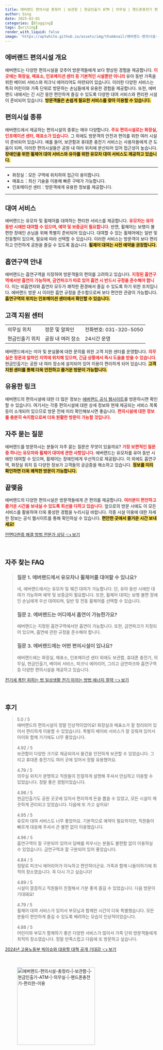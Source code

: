 ```yaml
---
title: 에버랜드 편의시설 총정리 | 보관함 | 현금인출기 ATM | 의무실 | 핸드폰충전기 편리한 이용
author: bing
date: 2025-02-01
categories: [Blogging]
tags: [writing]
render_with_liquid: false
image: 'https://aptwhite.github.io/assets/img/thumbnail/에버랜드-편의시설-총정리-|-보관함-|-현금인출기-ATM-|-의무실-|-핸드폰충전기-편리한-이용.webp'
---
```



<h2 id='에버랜드_편의시설_개요'>에버랜드 편의시설 개요</h2>

<p>에버랜드는 다양한 편의시설을 갖추어 방문객들에게 보다 향상된 경험을 제공합니다. <b><span style="color: #ee2323;">이곳에는 화장실, 매표소, 인포메이션 센터 등 기본적인 시설뿐만 아니라</span></b> 유아 동반 가족을 위한 베이비 서비스와 피크닉 에어리어도 마련되어 있습니다. 이러한 다양한 서비스는 특히 어린이와 가족 단위로 방문하는 손님들에게 유용한 경험을 제공합니다. 또한, 에버랜드 내에서는 긴 시간 동안 편안하게 즐길 수 있도록 다양한 대여 서비스와 편리한 시설이 준비되어 있습니다. <b><span style="background-color: #ffe066;">방문객들은 손쉽게 필요한 서비스를 찾아 이용할 수 있습니다.</span></b></p>

<h2 id='편의시설_종류'>편의시설 종류</h2>

<p>에버랜드에서 제공하는 편의시설의 종류는 매우 다양합니다. <b><span style="color: #ee2323;">주요 편의시설로는 화장실, 인포메이션 센터, 매표소가 있습니다.</span></b> 그 외에도 방문객의 안전과 편의를 위한 여러 시설이 준비되어 있습니다. 예를 들어, 보관함과 휴대폰 충전기 서비스는 사용자들에게 큰 도움이 되며, 이러한 편의시설들은 공원 내 여러 위치에 분산되어 있어 접근성이 높습니다. <b><span style="background-color: #ffe066;">장애인을 위한 휠체어 대여 서비스와 유아를 위한 유모차 대여 서비스도 제공하고 있습니다.</span></b></p>

<hr />

<ul>
    <li>화장실：모든 구역에 위치하여 접근이 용이합니다.</li>
    <li>매표소：최신 기술을 이용해 빠른 구매가 가능합니다.</li>
    <li>인포메이션 센터：방문객에게 유용한 정보를 제공합니다.</li>
</ul>

<hr />

<h2 id='대여_서비스'>대여 서비스</h2>

<p>에버랜드는 유모차 및 휠체어를 대여하는 편리한 서비스를 제공합니다. <b><span style="color: #ee2323;">유모차는 유아 동반 시에만 대여할 수 있으며, 예약 및 보증금이 필요합니다.</span></b> 반면, 휠체어는 보행이 불편한 장애인 손님을 위해 특별히 준비되어 있습니다. 대여할 수 있는 휠체어에는 일반 및 전동형이 있으며, 필요에 따라 선택할 수 있습니다. 이러한 서비스는 방문객이 보다 편리하고 안전하게 공원을 즐길 수 있도록 돕습니다. <b><span style="background-color: #ffe066;">휠체어 대여는 사전 예약을 권장합니다.</span></b></p>

<h2 id='흡연구역_안내'>흡연구역 안내</h2>

<p>에버랜드는 흡연구역을 지정하여 방문객들의 편의를 고려하고 있습니다. <b><span style="color: #ee2323;">지정된 흡연구역에서만 흡연이 가능하며, 금연파크가 따로 있어 흡연 시 반드시 규정을 준수해야 합니다.</span></b> 이는 비흡연자와 흡연자 모두가 쾌적한 환경에서 즐길 수 있도록 하기 위한 조치입니다. 에버랜드 방문 시 이러한 흡연 규정을 준수함으로써 보다 편안한 관광이 가능합니다. <b><span style="background-color: #ffe066;">흡연구역의 위치는 인포메이션 센터에서 확인할 수 있습니다.</span></b></p>

<h2 id='고객_지원_센터'>고객 지원 센터</h2>

<table>
    <tr>
        <td>의무실 위치</td>
        <td>정문 및 알파인</td>
        <td>전화번호: 031-320-5050</td>
    </tr>
    <tr>
        <td>현금인출기 위치</td>
        <td>공원 내 여러 장소</td>
        <td>24시간 운영</td>
    </tr>
</table>

<p>에버랜드에서는 미아 및 분실물에 대한 문의를 위한 고객 지원 센터를 운영합니다. <b><span style="color: #ee2323;">의무실은 정문과 알파인 지역에 위치해 있으며, 긴급 상황에서 즉시 도움을 받을 수 있습니다.</span></b> 현금인출기는 공원 내 여러 장소에 설치되어 있어 이용이 편리하게 되어 있습니다. <b><span style="background-color: #ffe066;">고객 지원 센터를 통해 더욱 안전하고 즐거운 방문이 가능합니다.</span></b></p>

<h2 id='유용한_링크'>유용한 링크</h2>

<p>에버랜드의 편의시설에 대한 더 많은 정보는 <a href="https://www.everland.com" target="_blank">에버랜드 공식 웹사이트</a>를 방문하시면 확인할 수 있습니다. 여기서는 각종 편의시설에 대한 상세 정보와 현재 제공되는 서비스 목록 등이 소개되어 있으므로 방문 전에 미리 확인해보시면 좋습니다. <b><span style="color: #ee2323;">편의시설에 대한 정보를 충분히 숙지함으로써 더욱 원활한 방문이 가능할 것입니다.</span></b></p>

<h2 id='자주_묻는_질문'>자주 묻는 질문</h2>

<p>에버랜드를 방문하시는 분들이 자주 묻는 질문은 무엇이 있을까요? <b><span style="color: #ee2323;">가장 보편적인 질문 중 하나는 유모차와 휠체어 대여에 관한 사항입니다.</span></b> 에버랜드는 유모차를 유아 동반 시에만 대여할 수 있으며, 휠체어는 장애인에게 우선적으로 제공됩니다. 이 외에도 흡연구역, 화장실 위치 등 다양한 정보가 고객들의 궁금증을 해소하고 있습니다. <b><span style="background-color: #ffe066;">정보를 미리 확인하면 더욱 쾌적한 방문이 가능합니다.</span></b></p>

<h2 id='끝맺음'>끝맺음</h2>

<p>에버랜드의 다양한 편의시설은 방문객들에게 큰 편의를 제공합니다. <b><span style="color: #ee2323;">여러분이 편안하고 즐거운 시간을 보내실 수 있도록 최선을 다하고 있습니다.</span></b> 앞으로의 방문 시에도 이 모든 서비스를 활용하여 더욱 풍성한 경험을 누리시길 바랍니다. 각종 시설 이용에 대한 자세한 정보는 공식 웹사이트를 통해 확인하실 수 있습니다. <b><span style="background-color: #ffe066;">편안한 곳에서 즐거운 시간 보내세요!</span></b></p>


<p><a class="click-button" title="안면다한증 해결 방법 전문가 상담" href="https://aptwhite.github.io/posts/%EC%95%88%EB%A9%B4%EB%8B%A4%ED%95%9C%EC%A6%9D-%ED%95%B4%EA%B2%B0-%EB%B0%A9%EB%B2%95-%EC%A0%84%EB%AC%B8%EA%B0%80-%EC%83%81%EB%8B%B4/" rel="dofollow">안면다한증 해결 방법 전문가 상담 👈 보기</a></p><br>
<h2 id='자주_찾는_FAQ'>자주 찾는 FAQ</h2>
<div itemscope="" itemtype="https://schema.org/FAQPage"> 
<blockquote> 
<div itemscope="" itemprop="mainEntity" itemtype="https://schema.org/Question"> 
<h3 itemprop="name">질문 1. 에버랜드에서 유모차나 휠체어를 대여할 수 있나요?</h3> 
<div itemscope="" itemprop="acceptedAnswer" itemtype="https://schema.org/Answer"> 
<span itemprop="text"> 
<p>네, 에버랜드에서는 유모차 및 웨건 대여가 가능합니다. 단, 유아 동반 시에만 대여가 가능하며 예약 및 보증금이 필요합니다. 또한, 휠체어 대여는 보행 불편 장애인 손님에게 우선 대여되며, 일반 및 전동 휠체어를 선택할 수 있습니다.</p> 
</span> 
</div> 
</div> 

<div itemscope="" itemprop="mainEntity" itemtype="https://schema.org/Question"> 
<h3 itemprop="name">질문 2. 에버랜드는 어디에서 흡연이 가능한가요?</h3> 
<div itemscope="" itemprop="acceptedAnswer" itemtype="https://schema.org/Answer"> 
<span itemprop="text"> 
<p>에버랜드는 지정된 흡연구역에서만 흡연이 가능합니다. 또한, 금연파크가 지정되어 있으며, 흡연에 관한 규정을 준수해야 합니다.</p> 
</span> 
</div> 
</div> 

<div itemscope="" itemprop="mainEntity" itemtype="https://schema.org/Question"> 
<h3 itemprop="name">질문 3. 에버랜드에는 어떤 편의시설이 있나요?</h3> 
<div itemscope="" itemprop="acceptedAnswer" itemtype="https://schema.org/Answer"> 
<span itemprop="text"> 
<p>에버랜드에는 화장실, 매표소, 인포메이션 센터 외에도 보관함, 휴대폰 충전기, 의무실, 현금인출기, 베이비 서비스, 피크닉 에어리어, 그리고 금연파크와 흡연구역 등 다양한 편의시설을 제공하고 있습니다.</p> 
</span> 
</div> 
</div> 

</blockquote> 
</div>
<p><a class="click-button" title="전기세 폭탄 피하는 법 일상생활 전기 아끼는 방법 에너지 절약" href="https://aptwhite.github.io/posts/%EC%A0%84%EA%B8%B0%EC%84%B8-%ED%8F%AD%ED%83%84-%ED%94%BC%ED%95%98%EB%8A%94-%EB%B2%95-%EC%9D%BC%EC%83%81%EC%83%9D%ED%99%9C-%EC%A0%84%EA%B8%B0-%EC%95%84%EB%81%BC%EB%8A%94-%EB%B0%A9%EB%B2%95-%EC%97%90%EB%84%88%EC%A7%80-%EC%A0%88%EC%95%BD/" rel="dofollow">전기세 폭탄 피하는 법 일상생활 전기 아끼는 방법 에너지 절약 👈 보기</a></p><br>
<h2 id='후기'>후기</h2>
<div itemscope itemtype="https://schema.org/Product">
  <blockquote>
  <div itemprop="review" itemscope itemtype="https://schema.org/Review">
      <div itemprop="reviewRating" itemscope itemtype="https://schema.org/Rating"> <span itemprop="ratingValue">5.0</span> / <span itemprop="bestRating">5</span> </div>
      <span itemprop="reviewBody">에버랜드의 편의시설이 정말 인상적이었어요! 화장실과 매표소가 잘 정리되어 있어서 편리하게 이용할 수 있었습니다. 특별히 베이비 서비스가 잘 갖춰져 있어서 아이와 함께 가기에도 너무 좋았습니다.</span>
  </div>
  <br>
  <div itemprop="review" itemscope itemtype="https://schema.org/Review">
      <div itemprop="reviewRating" itemscope itemtype="https://schema.org/Rating"> <span itemprop="ratingValue">4.92</span> / <span itemprop="bestRating">5</span> </div>
      <span itemprop="reviewBody">보관함이 다양한 크기로 제공되어서 물건을 안전하게 보관할 수 있었습니다. 그리고 휴대폰 충전기도 여러 곳에 있어서 정말 유용했어요.</span>
  </div>
  <br>
  <div itemprop="review" itemscope itemtype="https://schema.org/Review">
      <div itemprop="reviewRating" itemscope itemtype="https://schema.org/Rating"> <span itemprop="ratingValue">4.79</span> / <span itemprop="bestRating">5</span> </div>
      <span itemprop="reviewBody">의무실 위치가 분명하고 직원들이 친절하게 설명해 주셔서 안심하고 이용할 수 있었습니다. 정말 좋은 경험이었습니다.</span>
  </div>
  <br>
  <div itemprop="review" itemscope itemtype="https://schema.org/Review">
      <div itemprop="reviewRating" itemscope itemtype="https://schema.org/Rating"> <span itemprop="ratingValue">4.96</span> / <span itemprop="bestRating">5</span> </div>
      <span itemprop="reviewBody">현금인출기도 공원 곳곳에 있어서 편리하게 돈을 뽑을 수 있었고, 모든 시설이 깨끗하게 관리되고 있었습니다. 다음에 또 가고 싶어요!</span>
  </div>
  <br>
  <div itemprop="review" itemscope itemtype="https://schema.org/Review">
      <div itemprop="reviewRating" itemscope itemtype="https://schema.org/Rating"> <span itemprop="ratingValue">4.95</span> / <span itemprop="bestRating">5</span> </div>
      <span itemprop="reviewBody">유모차 대여 서비스도 너무 좋았어요. 기본적으로 예약이 필요하지만, 직원들이 빠르게 대응해 주셔서 큰 불편 없이 이용했습니다.</span>
  </div>
  <br>
  <div itemprop="review" itemscope itemtype="https://schema.org/Review">
      <div itemprop="reviewRating" itemscope itemtype="https://schema.org/Rating"> <span itemprop="ratingValue">4.96</span> / <span itemprop="bestRating">5</span> </div>
      <span itemprop="reviewBody">흡연구역이 잘 구분되어 있어서 담배를 피우시는 분들도 불편함 없이 이용하실 수 있었습니다. 금연구역과 잘 구분되어 있어 좋았습니다.</span>
  </div>
  <br>
  <div itemprop="review" itemscope itemtype="https://schema.org/Review">
      <div itemprop="reviewRating" itemscope itemtype="https://schema.org/Rating"> <span itemprop="ratingValue">4.84</span> / <span itemprop="bestRating">5</span> </div>
      <span itemprop="reviewBody">정말로 피크닉 에어리어가 아늑하고 편안하더군요. 가족과 함께 나들이하기에 최적의 장소였습니다. 꼭 다시 가고 싶습니다!</span>
  </div>
  <br>
  <div itemprop="review" itemscope itemtype="https://schema.org/Review">
      <div itemprop="reviewRating" itemscope itemtype="https://schema.org/Rating"> <span itemprop="ratingValue">4.89</span> / <span itemprop="bestRating">5</span> </div>
      <span itemprop="reviewBody">시설이 깔끔하고 직원들이 친절해서 기분 좋게 즐길 수 있었습니다. 다음 방문이 기대돼요!</span>
  </div>
  <br>
  <div itemprop="review" itemscope itemtype="https://schema.org/Review">
      <div itemprop="reviewRating" itemscope itemtype="https://schema.org/Rating"> <span itemprop="ratingValue">4.79</span> / <span itemprop="bestRating">5</span> </div>
      <span itemprop="reviewBody">휠체어 대여 서비스가 있어서 부모님과 함께한 시간이 더욱 특별했습니다. 모든 분들이 편안하게 즐길 수 있도록 배려하는 모습이 인상적이었습니다.</span>
  </div>
  <br>
  <div itemprop="review" itemscope itemtype="https://schema.org/Review">
      <div itemprop="reviewRating" itemscope itemtype="https://schema.org/Rating"> <span itemprop="ratingValue">4.88</span> / <span itemprop="bestRating">5</span> </div>
      <span itemprop="reviewBody">어린이와 부모가 함께하기 좋은 다양한 서비스가 많아서 가족 단위 방문객들에게 최적의 장소였습니다. 정말 만족스럽고 다음에 또 방문하고 싶습니다.</span>
  </div>
  </blockquote>
</div>
<p><a class="click-button" title="2024년 고용노동부 빅이슈와 대응할 대책 공개 기대감" href="https://aptwhite.github.io/posts/2024%EB%85%84-%EA%B3%A0%EC%9A%A9%EB%85%B8%EB%8F%99%EB%B6%80-%EB%B9%85%EC%9D%B4%EC%8A%88%EC%99%80-%EB%8C%80%EC%9D%91%ED%95%A0-%EB%8C%80%EC%B1%85-%EA%B3%B5%EA%B0%9C-%EA%B8%B0%EB%8C%80%EA%B0%90/" rel="dofollow">2024년 고용노동부 빅이슈와 대응할 대책 공개 기대감 👈 보기</a></p><br>
<figure class="image"><img src="https://aptwhite.github.io/assets/img/thumbnail/에버랜드-편의시설-총정리-|-보관함-|-현금인출기-ATM-|-의무실-|-핸드폰충전기-편리한-이용.webp" alt="에버랜드-편의시설-총정리-|-보관함-|-현금인출기-ATM-|-의무실-|-핸드폰충전기-편리한-이용" width="256" height="256"></figure>